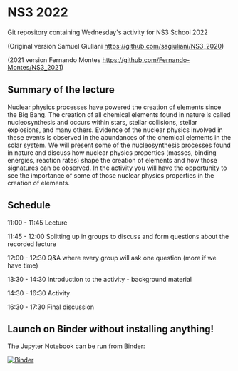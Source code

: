 # NS3 2022

Git repository containing Wednesday's activity for NS3 School 2022

(Original version Samuel Giuliani https://github.com/sagiuliani/NS3_2020)

(2021 version Fernando Montes https://github.com/Fernando-Montes/NS3_2021)

## Summary of the lecture

Nuclear physics processes have powered the creation of elements since the Big
Bang. The creation of all chemical elements found in nature is called
nucleosynthesis and occurs within stars, stellar collisions, stellar explosions,
and many others.  Evidence of the nuclear physics involved in these events is
observed in the abundances of the chemical elements in the solar system. We will
present some of the nucleosynthesis processes found in nature and discuss how
nuclear physics properties (masses, binding energies, reaction rates) shape the
creation of elements and how those signatures can be observed. In the activity
you will have the opportunity to see the importance of some of those nuclear
physics properties in the creation of elements.


## Schedule

11:00 - 11:45 Lecture

11:45 - 12:00 Splitting up in groups to discuss and form questions about the recorded lecture

12:00 - 12:30 Q&A where every group will ask one question (more if we have time)

13:30 - 14:30 Introduction to the activity - background material

14:30 - 16:30 Activity

16:30 - 17:30 Final discussion


## Launch on Binder without installing anything!

The Jupyter Notebook can be run from Binder:

[![Binder](https://mybinder.org/badge_logo.svg)](https://mybinder.org/v2/gh/ruchigargphys/NS3_2022_Nucleosynthesis/master?labpath=notebook%2Fmasses.ipynb)

